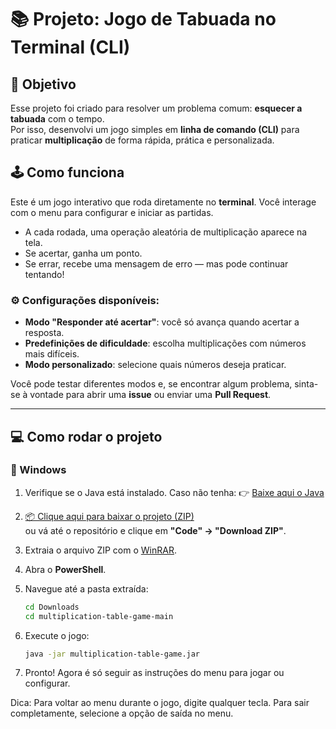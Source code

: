 # 📚 Projeto: Jogo de Tabuada no Terminal (CLI)

## 🎯 Objetivo

Esse projeto foi criado para resolver um problema comum: **esquecer a tabuada** com o tempo.  
Por isso, desenvolvi um jogo simples em **linha de comando (CLI)** para praticar **multiplicação** de forma rápida, prática e personalizada.

## 🕹️ Como funciona

Este é um jogo interativo que roda diretamente no **terminal**. Você interage com o menu para configurar e iniciar as partidas.

- A cada rodada, uma operação aleatória de multiplicação aparece na tela.
- Se acertar, ganha um ponto.
- Se errar, recebe uma mensagem de erro — mas pode continuar tentando!

### ⚙️ Configurações disponíveis:

- **Modo "Responder até acertar"**: você só avança quando acertar a resposta.
- **Predefinições de dificuldade**: escolha multiplicações com números mais difíceis.
- **Modo personalizado**: selecione quais números deseja praticar.

Você pode testar diferentes modos e, se encontrar algum problema, sinta-se à vontade para abrir uma **issue** ou enviar uma **Pull Request**.

---

## 💻 Como rodar o projeto

### 🔵 Windows

1. Verifique se o Java está instalado. Caso não tenha:
   👉 [Baixe aqui o Java](https://www.java.com/pt-BR/download/?locale=pt_BR)

2. [📦 Clique aqui para baixar o projeto (ZIP)](https://github.com/devcarlosdaniel0/multiplication-table-game/archive/refs/heads/main.zip)  
   ou vá até o repositório e clique em **"Code" → "Download ZIP"**.

3. Extraia o arquivo ZIP com o [WinRAR](https://www.win-rar.com/predownload.html?&L=9).

4. Abra o **PowerShell**.

5. Navegue até a pasta extraída:
   ```bash
   cd Downloads
   cd multiplication-table-game-main

6. Execute o jogo:
   ```bash
   java -jar multiplication-table-game.jar

8. Pronto! Agora é só seguir as instruções do menu para jogar ou configurar.

Dica: Para voltar ao menu durante o jogo, digite qualquer tecla.
Para sair completamente, selecione a opção de saída no menu.
